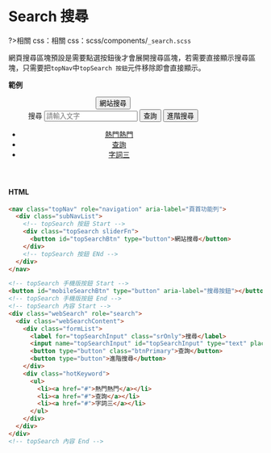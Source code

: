 # Search 搜尋

?>相關 css：相關 css：scss/components/`_search.scss`

網頁搜尋區塊預設是需要點選按鈕後才會展開搜尋區塊，若需要直接顯示搜尋區塊，只需要把`topNav`中`topSearch 按鈕`元件移除即會直接顯示。

**範例**

<header style="position:relative;">
<nav class="topNav" role="navigation" aria-label="頁首功能列">
  <div class="subNavList">
<div class="topSearch sliderFn">
  <button id="topSearchBtn" type="button">網站搜尋</button>
</div></div>
</nav>
<div class="webSearch" role="search">
  <div class="webSearchContent">
    <div class="formList">
      <label for="topSearchInput" class="srOnly">搜尋</label>
      <input name="topSearchInput" id="topSearchInput" type="text" placeholder="請輸入文字" accesskey="S" aria-label="搜尋網站內容" />
      <button type="button" class="btnPrimary">查詢</button>
      <button type="button">進階搜尋</button>
    </div>
    <div class="hotKeyword">
      <ul>
        <li><a href="#">熱門熱門</a></li>
        <li><a href="#">查詢</a></li>
        <li><a href="#">字詞三</a></li>
      </ul>
    </div>
  </div>
</div>
</header>

<!-- tabs:start -->

#### **HTML**

```html
<nav class="topNav" role="navigation" aria-label="頁首功能列">
  <div class="subNavList">
    <!-- topSearch 按鈕 Start -->
    <div class="topSearch sliderFn">
      <button id="topSearchBtn" type="button">網站搜尋</button>
    </div>
    <!-- topSearch 按鈕 ENd -->
  </div>
</nav>

<!-- topSearch 手機版按鈕 Start -->
<button id="mobileSearchBtn" type="button" aria-label="搜尋按鈕"></button>
<!-- topSearch 手機版按鈕 End -->
<!-- topSearch 內容 Start -->
<div class="webSearch" role="search">
  <div class="webSearchContent">
    <div class="formList">
      <label for="topSearchInput" class="srOnly">搜尋</label>
      <input name="topSearchInput" id="topSearchInput" type="text" placeholder="請輸入文字" accesskey="S" aria-label="搜尋網站內容" />
      <button type="button" class="btnPrimary">查詢</button>
      <button type="button">進階搜尋</button>
    </div>
    <div class="hotKeyword">
      <ul>
        <li><a href="#">熱門熱門</a></li>
        <li><a href="#">查詢</a></li>
        <li><a href="#">字詞三</a></li>
      </ul>
    </div>
  </div>
</div>
<!-- topSearch 內容 End -->
```

<!-- tabs:end -->

<style>
  header{
    max-width:415px;
  }
.topNav{
justify-content: flex-start !important;
}
</style>

<script>
function _jsSlideDown(element, time = 200) {
  let ele = window.getComputedStyle(element);
  let display = ele.display;
  let speed = time;
  element.style.display = display;
  if (display === 'none') {
    element.style.display = 'block';
    element.style.overflow = 'hidden';
    let totalHeight = element.offsetHeight;
    element.style.height = '0px';
    element.style.transitionProperty = 'height';
    element.style.transitionDuration = `${speed}ms`;
    setTimeout(() => {
      element.style.height = `${totalHeight}px`;
    }, 0);
    setTimeout(() => {
      element.style.removeProperty('height');
      element.style.removeProperty('overflow');
      element.style.removeProperty('transition-duration');
      element.style.removeProperty('transition-property');
    }, speed);
  }
}
function _jsSlideUp(element, time = 200) {
  let ele = window.getComputedStyle(element);
  let display = ele.display;
  let speed = time;
  element.style.display = display;
  if (display !== 'none') {
    let totalHeight = element.offsetHeight;
    element.style.overflow = 'hidden';

    element.style.height = `${totalHeight}px`;
    element.style.transitionProperty = 'height';
    element.style.transitionDuration = `${speed}ms`;
    setTimeout(() => {
      element.style.height = `0px`;
    }, 0);
    setTimeout(() => {
      element.style.display = 'none';
      element.style.removeProperty('height');
      element.style.removeProperty('overflow');
      element.style.removeProperty('transition-duration');
      element.style.removeProperty('transition-property');
    }, speed);
  }
}
function _jsParents(element, elementCheck) {
  const matched = [];

  const elements = typeof element === 'string' ? document.querySelectorAll(element) : element;

  // 取得每個元素的所有父節點，直到 <html>
  function _getParents(el) {
    while (el.parentNode && el.parentNode !== document.documentElement) {
      matched.push(el.parentNode);
      el = el.parentNode;
    }
  }

  // 處理集合與單一元素
  if (elements) {
    if (elements.length === undefined) {
      _getParents(elements);
    } else if (elements.nodeName !== 'SELECT') {
      elements.forEach(_getParents);
    }
  }

  // 根據 elementCheck 過濾父節點
  const filtered = matched.filter((parent) => {
    if (!elementCheck) {
      return true;
    } else if (elementCheck[0] === '#') {
      return parent.id === elementCheck.slice(1);
    } else if (elementCheck[0] === '.') {
      return parent.classList.contains(elementCheck.slice(1));
    } else if (typeof elementCheck === 'string') {
      return parent.localName === elementCheck.toLowerCase();
    } else {
      return parent === elementCheck;
    }
  });

  // 利用 Set 來進行去重複，並使用reverse()反轉順序
  return Array.from(new Set(filtered)).reverse();
}
// 亂數數字
function _randomNumber(max) {
  let letter = '1234567890';
  let number = '';

  for (let i = 0; i < max; i++) number += letter.charAt(Math.floor(Math.random() * letter.length));
  return number;
}

// 亂數英文字
function _randomLetter(max) {
  let letter = 'abcdefghijklmnopqrstuvwxyz';
  let text = '';

  for (let i = 0; i < max; i++) text += letter.charAt(Math.floor(Math.random() * letter.length));
  return text;
}


  function webSearch() {
  // RWD切換判斷，與_variable.scss 的 --RWDWidth連動
  const setRWDWidth = parseInt(window.getComputedStyle(document.documentElement).getPropertyValue('--RWDWidth'));
  // 增加透明黑底
  let overlay = document.querySelector('.overlay');
  if (!overlay) {
    overlay = document.createElement('div');
    overlay.classList.add('overlay');
    document.body.insertAdjacentElement('afterbegin', overlay);
  }

  const body = document.querySelector('body');
  const webSearch = document.querySelector('.webSearch');

  if (!webSearch) return;
  // console.warn('網站搜尋功能: webSearch 無法抓到(請檢查Html結構)，或是沒有使用到此功能');
  // return;

  const mobileSearchBtn = document.querySelector('#mobileSearchBtn');
  const webSearchBtn = document.querySelector('#topSearchBtn');
  const searchTargetSelect = document.querySelectorAll('#topSearchBtn, #mobileSearchBtn');
  const webSearchAllTarget = webSearch.querySelectorAll('a, button, input, select, textarea');
  const id = `ws_${_randomLetter(3)}${_randomNumber(3)}`;

  if (webSearchBtn) {
    // 桌機搜尋按鈕進行設定與事件綁定
    webSearchBtn.setAttribute('aria-controls', `${id}_con`);
    webSearchBtn.setAttribute('aria-expanded', 'false');
    webSearchBtn.setAttribute('aria-pressed', 'false');
    webSearchBtn.setAttribute('aria-haspopup', 'true');
    webSearchBtn.addEventListener('click', () => _toggleContent(webSearchBtn));
  }

  // 行動版搜尋按鈕設定及事件綁定
  if (mobileSearchBtn) {
    mobileSearchBtn.setAttribute('aria-controls', `${id}_con`);
    mobileSearchBtn.setAttribute('aria-expanded', 'false');
    mobileSearchBtn.setAttribute('aria-pressed', 'false');
    mobileSearchBtn.setAttribute('aria-haspopup', 'true');
    mobileSearchBtn.addEventListener('click', () => _toggleContent(mobileSearchBtn));
  }

  // 搜尋內容區塊設定 ARIA 標記，建立與觸發按鈕的關聯
  webSearch.setAttribute('id', `${id}_con`);
  webSearch.setAttribute('aria-labelledby', `topSearchBtn mobileSearchBtn`);

  //  切換搜尋展開/關閉的函式
  function _toggleContent(elem) {
    const checkDisplay = window.getComputedStyle(webSearch).display === 'none';

    if (checkDisplay) {
      _showSearchBox(elem);
      if (window.outerWidth < setRWDWidth) body.classList.add('noscroll');
    } else {
      _hideSearchBox(elem);
      body.classList.remove('noscroll');
    }
  }

  function _showSearchBox(elem) {
    elem?.setAttribute('aria-expanded', 'true');
    elem?.setAttribute('aria-pressed', 'true');
    elem?.classList.add('active');
    // 清空搜尋區塊內第一個可編輯項目的值（例如輸入框）
    setTimeout(() => {
      if (webSearchAllTarget[0]) webSearchAllTarget[0].value = '';
      if (webSearchAllTarget[0]) webSearchAllTarget[0].focus();
    });
    _jsSlideDown(webSearch);
    window.outerWidth < setRWDWidth ? _jsFadeIn(overlay) : null;
  }

  function _hideSearchBox(elem, overLayFn = true) {
    elem.setAttribute('aria-expanded', 'false');
    elem.setAttribute('aria-pressed', 'false');
    elem.classList.remove('active');
    _jsSlideUp(webSearch);

    if (overLayFn) {
      _jsFadeOut(overlay);
      setTimeout(() => {
        elem.focus();
      });
    }
  }

  // 鍵盤事件設定，支援 Tab、Enter、Alt+S 快捷鍵以及 Escape 關閉
  body.addEventListener('keydown', (e) => {
    const isSearchBtn = e.target === webSearchBtn || e.target === mobileSearchBtn;
    const searchBtn = window.outerWidth >= setRWDWidth ? webSearchBtn : mobileSearchBtn;
    const lastTarget = [...webSearchAllTarget].at(-1);

    // Tab
    if (e.code === 'Tab') {
      if (e.target === lastTarget) {
        _toggleContent(searchBtn);
      }
      if (e.shiftKey && isSearchBtn) {
        const checkDisplay = window.getComputedStyle(webSearch).display === 'none';
        !checkDisplay ? _hideSearchBox(searchBtn, true) : null;
      }
      // Alt+S
    } else if (e.altKey && e.code === 'KeyS') {
      _toggleContent(searchBtn);

      // Escape
    } else if (e.code === 'Escape') {
      const checkDisplay = window.getComputedStyle(webSearch).display;
      if (checkDisplay === 'none') return;
      if (window.outerWidth >= setRWDWidth && webSearchBtn) {
        _toggleContent(webSearchBtn);
      } else if (window.outerWidth < setRWDWidth && mobileSearchBtn) {
        _toggleContent(mobileSearchBtn);
      }
      _jsFadeOut(overlay);
    }
  });

  // 點擊其他地方時關閉搜尋面板
  body.addEventListener('click', (e) => {
    const isInsideSearch = _jsParents(e.target, webSearch).length === 0;

    searchTargetSelect.forEach((item) => {
      if (item.getAttribute('aria-expanded') === 'true' && e.target !== item && isInsideSearch && webSearchBtn !== null) {
        item.setAttribute('aria-expanded', 'false');
        item.setAttribute('aria-pressed', 'false');
        item.classList.remove('active');
        _jsSlideUp(webSearch);
        _jsFadeOut(overlay);
      }
    });
  });
  const mobileMainMenuBtn = document.querySelector('#mobileMainMenuBtn');
  if (!mobileMainMenuBtn) return;
  mobileMainMenuBtn.addEventListener('click', () => _hideSearchBox(mobileSearchBtn, false));
}
window.addEventListener('load', () => webSearch());
</script>
